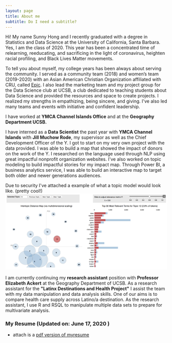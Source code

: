 ```yaml
---
layout: page
title: About me
subtitle: Do I need a subtitle? 
---
```


Hi! My name Sunny Hong and I recently graduated with a degree in Statistics and Data Science at the University of California, Santa Barbara. Yes, I am the class of 2020. This year has been a concentrated time of relearning, reeducating, and sacrificing in the light of coronavirus, heighten racial profiling, and Black Lives Matter movements. 


To tell you about myself, my college years has been always about serving the community. I served as a community team (2018) and women’s team (2019-2020) with an Asian American Christian Organization affiliated with CRU, called [Epic](https://www.cru.org/epicmovement/). I also lead the marketing team and my project group for the Data Science club at UCSB, a club dedicated to teaching students about Data Science and provided the resources and space to create projects. I realized my strengths in empathizing, being sincere, and giving. I've also led many teams and events with initiative and confident leadership. 

I have worked at **YMCA Channel Islands Office** and at the **Geography Department UCSB.** 

I have interned as a **Data Scientist** the past year with **YMCA Channel Islands** with **Jill Muchow Rode**, my supervisor as well as the Chief Development Officer of the Y. I got to start on my very own project with the data provided. I was able to build a map that showed the impact of donors on the work of the Y. I researched on the language used through NLP using great impactful nonprofit organization websites. I've also worked on topic modeling to build impactful stories for my impact map. Through Power BI, a business analytics service, I was able to build an interactive map to target both older and newer generations audiences.


Due to security I've attached a example of what a topic model would look like. (pretty cool!)
![pic](assets/img/topic.png)


I am currently continuing my **research assistant** position with **Professor Elizabeth Ackert** at the Geography Department of UCSB. As a research assistant for the **"Latinx Destinations and Health Project"** I assist the team with my data manipulation and data analysis skills. One of our aims is to compare health care supply across Latino/a destination. As the research assistant, I use R and RSQL to manipulate multiple data sets to prepare for multivariate analysis. 

### My Resume (Updated on: June 17, 2020 )

-  attach is a [pdf version of myresume](https://github.com/sunny7x7/Resume)


